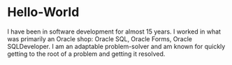 # Hello-World
I have been in software development for almost 15 years. I worked in what was primarily an Oracle shop: Oracle SQL, Oracle Forms, Oracle SQLDeveloper.   I am an adaptable problem-solver and am known for quickly getting to the root of a problem and getting it resolved.
